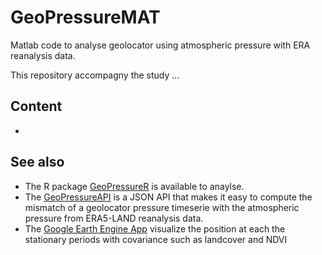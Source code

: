 # GeoPressureMAT 
 
Matlab code to analyse geolocator using atmospheric pressure with ERA reanalysis data.

This repository accompagny the study ... 

## Content

- 

## See also 

 - The R package [GeoPressureR](https://raphaelnussbaumer.com/GeoPressureR/) is available to anaylse.
 - The [GeoPressureAPI](https://github.com/Rafnuss/GeoPressureAPI) is a JSON API that makes it easy to compute the mismatch of a geolocator pressure timeserie with the atmospheric pressure from ERA5-LAND reanalysis data.
 - The [Google Earth Engine App](https://rafnuss.users.earthengine.app/view/pressuregeolocator) visualize the position at each the stationary periods with covariance such as landcover and NDVI
